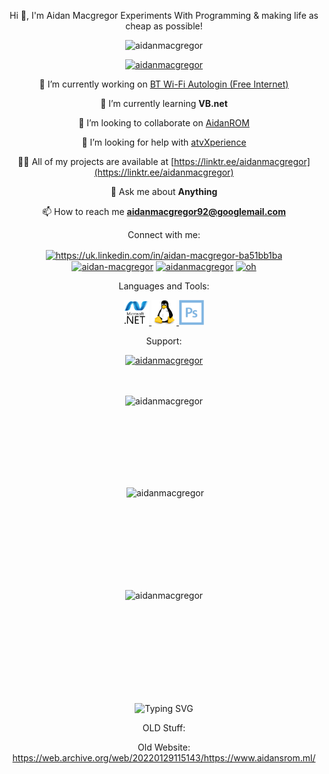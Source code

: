 <div align="center">
  
Hi 👋, I'm Aidan Macgregor
Experiments With Programming & making life as cheap as possible!

<img src="https://komarev.com/ghpvc/?username=aidanmacgregor&label=Profile%20views&color=0e75b6&style=flat" alt="aidanmacgregor" /> <br/>
  

<a href="https://github.com/ryo-ma/github-profile-trophy"><img src="https://github-profile-trophy.vercel.app/?username=aidanmacgregor" alt="aidanmacgregor" /></a>
  

🔭 I’m currently working on [BT Wi-Fi Autologin (Free Internet)](https://github.com/aidanmacgregor/BTWi-Fi_Autologin_-_OpenWrt_Linux_ChromeOS_Android_Macrodroid_Windows.EXE)

🌱 I’m currently learning **VB.net**

👯 I’m looking to collaborate on [AidanROM](https://aidanrom.com)

🤝 I’m looking for help with [atvXperience](https://atvxperience.com)

👨‍💻 All of my projects are available at [https://linktr.ee/aidanmacgregor](https://linktr.ee/aidanmacgregor)

💬 Ask me about **Anything**

📫 How to reach me **aidanmacgregor92@googlemail.com**

Connect with me:
  
<a href="https://linkedin.com/in/https://uk.linkedin.com/in/aidan-macgregor-ba51bb1ba" target="blank"><img align="center" src="https://raw.githubusercontent.com/rahuldkjain/github-profile-readme-generator/master/src/images/icons/Social/linked-in-alt.svg" alt="https://uk.linkedin.com/in/aidan-macgregor-ba51bb1ba" height="30" width="40" /></a>
<a href="https://stackoverflow.com/users/aidan-macgregor" target="blank"><img align="center" src="https://raw.githubusercontent.com/rahuldkjain/github-profile-readme-generator/master/src/images/icons/Social/stack-overflow.svg" alt="aidan-macgregor" height="30" width="40" /></a>
<a href="https://fb.com/aidanmacgregor" target="blank"><img align="center" src="https://raw.githubusercontent.com/rahuldkjain/github-profile-readme-generator/master/src/images/icons/Social/facebook.svg" alt="aidanmacgregor" height="30" width="40" /></a>
<a href="https://www.topcoder.com/members/oh" target="blank"><img align="center" src="https://raw.githubusercontent.com/rahuldkjain/github-profile-readme-generator/master/src/images/icons/Social/topcoder.svg" alt="oh" height="30" width="40" /></a>
</p>

Languages and Tools:

<a href="https://dotnet.microsoft.com/" target="_blank" rel="noreferrer"> <img src="https://raw.githubusercontent.com/devicons/devicon/master/icons/dot-net/dot-net-original-wordmark.svg" alt="dotnet" width="40" height="40"/> </a> <a href="https://www.linux.org/" target="_blank" rel="noreferrer"> <img src="https://raw.githubusercontent.com/devicons/devicon/master/icons/linux/linux-original.svg" alt="linux" width="40" height="40"/> </a> <a href="https://www.photoshop.com/en" target="_blank" rel="noreferrer"> <img src="https://raw.githubusercontent.com/devicons/devicon/master/icons/photoshop/photoshop-line.svg" alt="photoshop" width="40" height="40"/> </a>

Support:

<a href="https://www.buymeacoffee.com/aidanmacgregor "> <img align="centre" src="https://cdn.buymeacoffee.com/buttons/v2/default-yellow.png" height="50" width="210" alt="aidanmacgregor " /></a>
<br><br><br>

<p><img align="centre" src="https://github-readme-stats.vercel.app/api/top-langs?username=aidanmacgregor&show_icons=true&locale=en&layout=compact" alt="aidanmacgregor" /></p>
<br><br><br><br><br><br>

<p>&nbsp;<img align="centre" src="https://github-readme-stats.vercel.app/api?username=aidanmacgregor&show_icons=true&locale=en" alt="aidanmacgregor" /></p>
<br><br><br><br><br><br><br>

<p><img align="centre" src="https://github-readme-streak-stats.herokuapp.com/?user=aidanmacgregor&" alt="aidanmacgregor" /></p>
<br><br><br><br><br><br><br><br>

![Typing SVG](https://readme-typing-svg.herokuapp.com?font=Fira+Code&size=24&duration=100&pause=10&color=FF0000&center=true&vCenter=true&height=40&lines=Error+404+Not+Found)

OLD Stuff:

Old Website: https://web.archive.org/web/20220129115143/https://www.aidansrom.ml/
  
</div>
